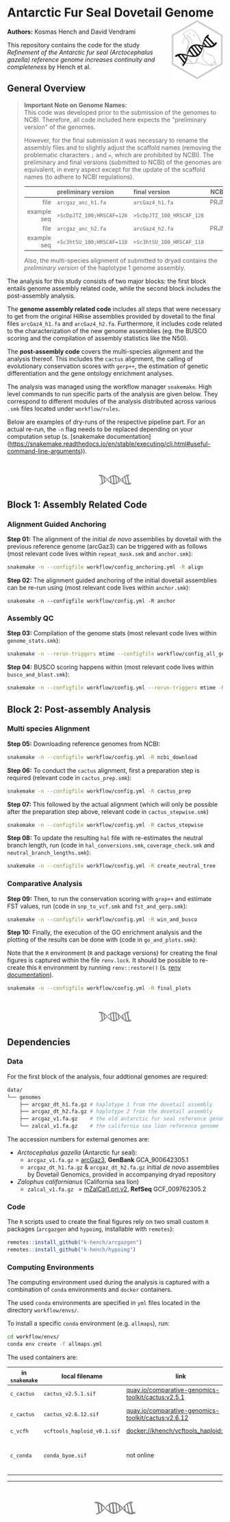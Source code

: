 # Antarctic Fur Seal Dovetail Genome <img src="img/arcgaz_gen_hex.svg" align="right" alt="" width="120" />

**Authors:** Kosmas Hench and David Vendrami

This repository contains the code for the study *Refinement of the Antarctic fur seal (Arctocephalus gazella) reference genome increases continuity and completeness* by Hench et al.

## General Overview

> **Important Note on Genome Names:**<br>
> This code was developed prior to the submission of the genomes to NCBI.
> Therefore, all code included here expects the "preliminary version" of the genomes.
> 
> However, for the final submission it was necessary to rename the assembly files and to slightly adjust the scaffold names (removing the problematic characters `;` and `=`, which are prohibited by NCBI).
> The preliminary and final versions (submitted to NCBI) of the genomes are equivalent, in every aspect except for the update of the scaffold names (to adhere to NCBI regulations).
>
> | | preliminary version | final version | NCBI accession |
> |--:|:-----|:---|---|
> | file | `arcgaz_anc_h1.fa` | `arcGaz4_h1.fa` | PRJNA1099198 |
> | example seq | `>ScDpJTZ_100;HRSCAF=126` | `>ScDpJTZ_100_HRSCAF_126` ||
> | file | `arcgaz_anc_h2.fa` | `arcGaz4_h2.fa` | PRJNA1099197 |
> | example seq | `>Sc3htSU_100;HRSCAF=118` | `>Sc3htSU_100_HRSCAF_118` ||
> 
> Also, the multi-species alignment of submitted to dryad contains the *preliminary version* of the haplotype 1 genome assembly.

The analysis for this study consists of two major blocks:
the first block entails genome assembly related code, while the second block includes the post-assembly analysis.

The **genome assembly related code** includes all steps that were necessary to get from the original HiRise assemblies provided by dovetail to the final files `arcGaz4_h1.fa` and `arcGaz4_h2.fa`.
Furthermore, it includes code related to the characterization of the new genome assemblies (eg. the BUSCO scoring and the compilation of assembly statistics like the N50).

The **post-assembly code** covers the multi-species alignment and the analysis thereof.
This includes the `cactus` alignment, the calling of evolutionary conservation scores with `gerp++`, the estimation of genetic differentiation and the gene ontology enrichment analyses.

The analysis was managed using the workflow manager `snakemake`.
High level commands to run specific parts of the analysis are given below.
They correspond to different modules of the analysis distributed across various `.smk` files located under `workflow/rules`.

Below are examples of dry-runs of the respective pipeline part.
For an actual re-run, the `-n` flag needs to be replaced depending on your computation setup (s. [snakemake documentation]
(https://snakemake.readthedocs.io/en/stable/executing/cli.html#useful-command-line-arguments)).

<br>
<p align="center">
<img src="img/dna.svg" alt="" width="80">
</p>

## Block 1: Assembly Related Code

### Alignment Guided Anchoring

**Step 01:** The alignment of the initial *de novo* assemblies by dovetail with the previous reference genome (arcGaz3) can be triggered with as follows (most relevant code lives within `repeat_mask.smk` and `anchor.smk`):

```sh
snakemake -n --configfile workflow/config_anchoring.yml -R align
```

**Step 02:** The alignment guided anchoring of the initial dovetail assemblies can be re-run using (most relevant code lives within `anchor.smk`):

```
snakemake -n --configfile workflow/config.yml -R anchor
```

### Assembly QC

**Step 03:** Compilation of the genome stats (most relevant code lives within `genome_stats.smk`):

```sh
snakemake -n --rerun-triggers mtime --configfile workflow/config_all_genomes.yml -R fa_stats
```

**Step 04:** BUSCO scoring happens within (most relevant code lives within `busco_and_blast.smk`):

```sh
snakemake -n --configfile workflow/config.yml --rerun-triggers mtime -R all_blast
```

## Block 2: Post-assembly Analysis

### Multi species Alignment 

**Step 05:**  Downloading reference genomes from NCBI:

```sh
snakemake -n --configfile workflow/config.yml -R ncbi_download
```

**Step 06:** To conduct the `cactus` alignment, first a preparation step is required (relevant code in `cactus_prep.smk`):

```sh
snakemake -n --configfile workflow/config.yml -R cactus_prep
```

**Step 07:** This followed by the actual alignment (which will only be possible after the preparation step above, relevant code in `cactus_stepwise.smk`)

```sh
snakemake -n --configfile workflow/config.yml -R cactus_stepwise
```

**Step 08:** To update the resulting `hal` file with re-estimates the neutral branch length, run (code in `hal_conversions.smk`, `coverage_check.smk` and `neutral_branch_lengths.smk`):

```sh
snakemake -n --configfile workflow/config.yml -R create_neutral_tree
```

### Comparative Analysis

**Step 09:** Then, to run the conservation scoring with `grep++` and estimate FST values, run (code in `snp_to_vcf.smk` and `fst_and_gerp.smk`):

```sh
snakemake -n --configfile workflow/config.yml -R win_and_busco
```

**Step 10:** Finally, the execution of the GO enrichment analysis and the plotting of the results can be done with (code in `go_and_plots.smk`):

Note that the `R` environment (`R` and package versions) for creating the final figures is captured within the file `renv.lock`.
It should be possible to re-create this `R` environment by running `renv::restore()` (s. [renv documentation](https://rstudio.github.io/renv/index.html)).

```sh
snakemake -n --configfile workflow/config.yml -R final_plots
```
<br>
<p align="center">
<img src="img/dna.svg" alt="" width="80">
</p>

## Dependencies

### Data

For the first block of the analysis, four addtional genomes are required:

```sh
data/
└── genomes
    ├── arcgaz_dt_h1.fa.gz # haplotype 1 from the dovetail assembly
    ├── arcgaz_dt_h2.fa.gz # haplotype 2 from the dovetail assembly
    ├── arcgaz_v1.fa.gz    # the old antarctic fur seal reference genome
    └── zalcal_v1.fa.gz    # the california sea lion reference genome
```

The accession numbers for external genomes are:

- *Arctocephalus gazella* (Antarctic fur seal):
   - `arcgaz_v1.fa.gz` = [arcGaz3](https://www.ncbi.nlm.nih.gov/assembly/GCA_900642305.1), **GenBank** GCA_900642305.1
   - `arcgaz_dt_h1.fa.gz` & `arcgaz_dt_h2.fa.gz` initial *de novo* assemblies by Dovetail Genomics, provided in accompanying dryad repository 
-  *Zalophus californianus* (California sea lion)
   - `zalcal_v1.fa.gz ` = [mZalCal1.pri.v2](https://www.ncbi.nlm.nih.gov/assembly/GCF_009762305.2/), **RefSeq** GCF_009762305.2

### Code

The `R` scripts used to create the final figures rely on two small custom `R` packages (`arcgazgen` and `hypoimg`, installable with `remotes`):

```R
remotes::install_github("k-hench/arcgazgen")
remotes::install_github("k-hench/hypoimg")
```

### Computing Environments 

The computing environment used during the analysis is captured with a combination of `conda` environments and `docker` containers.

The used `conda` environments are specified in `yml` files located in the directory `workflow/envs/`.

To install a specific `conda` environment (e.g. `allmaps`), run: 

```sh
cd workflow/envs/
conda env create -f allmaps.yml
```

The used containers are:

| in `snakemake` | local filename | link | comet |
| -------------- | -------------- | ---- | ----- |
| `c_cactus` | `cactus_v2.5.1.sif` | [quay.io/comparative-genomics-toolkit/cactus:v2.5.1](https://quay.io/repository/comparative-genomics-toolkit/cactus?tab=tags&tag=v2.5.1) | for the alignment |
| `c_cactus` | `cactus_v2.6.12.sif` | [quay.io/comparative-genomics-toolkit/cactus:v2.6.12](https://quay.io/repository/comparative-genomics-toolkit/cactus?tab=tags&tag=v2.5.1) | for the post-alignment analysis |
| `c_vcfh` | `vcftools_haploid_v0.1.sif` | [docker://khench/vcftools_haploid:v0.1](https://hub.docker.com/r/khench/vcftools_haploid) |  |
| `c_conda` | `conda_byoe.sif` | not online | contains `conda` environments specified in `workflow/envs` |

---
<br>
<p align="center">
<img src="img/dna.svg" alt="" width="100">
</p>